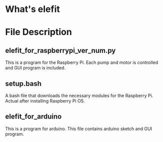 # What's elefit


# File Description
## elefit_for_raspberrypi_ver_num.py
This is a program for the Raspberry Pi.
Each pump and motor is controlled and GUI program is included.

## setup.bash
A bash file that downloads the necessary modules for the Raspberry Pi. Actual after installing Raspberry Pi OS.

## elefit_for_arduino
This is a program for arduino.
This file contains arduino sketch and GUI program.
